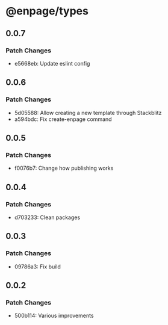 # @enpage/types

## 0.0.7

### Patch Changes

- e5668eb: Update eslint config

## 0.0.6

### Patch Changes

- 5d05588: Allow creating a new template through Stackblitz
- a594bdc: Fix create-enpage command

## 0.0.5

### Patch Changes

- f0076b7: Change how publishing works

## 0.0.4

### Patch Changes

- d703233: Clean packages

## 0.0.3

### Patch Changes

- 09786a3: Fix build

## 0.0.2

### Patch Changes

- 500b114: Various improvements
